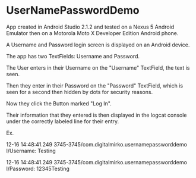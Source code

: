 # UserNamePasswordDemo
App created in Android Studio 2.1.2 and tested on a Nexus 5 Android Emulator then on a Motorola Moto X Developer Edition Android phone.

A Username and Password login screen is displayed on an Android device.

The app has two TextFields: Username and Password.

The User enters in their Username on the "Username" TextField, the text is seen.

Then they enter in their Password on the "Password" TextField, which is seen for a second then hidden by dots for security reasons.

Now they click the Button marked "Log In".

Their information that they entered is then displayed in the logcat console under the correctly labeled line for their entry.

Ex.

12-16 14:48:41.249 3745-3745/com.digitalmirko.usernamepassworddemo I/Username: Testing

12-16 14:48:41.249 3745-3745/com.digitalmirko.usernamepassworddemo I/Password: 12345Testing
